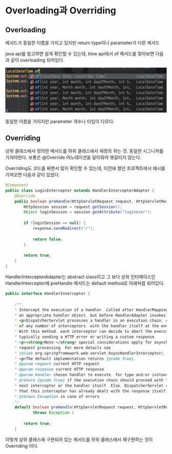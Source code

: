 # Overloading과 Overriding

## Overloading

메서드가 동일한 이름을 가지고 있지만 return type이나 parameter가 다른 메서드

java api를 참고하면 쉽게 확인할 수 있는데, time api에서 of 메서드를 찾아보면 다음과 같이 overloading 되어있다.

![LocalDateTime.of](/2020/assets/img/LocalDateTime_of.png)

동일한 이름을 가지지만 parameter 개수나 타입이 다르다.

## Overriding

상위 클래스에서 정의한 메서드를 하위 클래스에서 재정의 하는 것. 동일한 시그니처를 가져야한다. 보통은 @Override 어노테이션을 달아줘야 헷갈리지 않는다.

Overriding도 코드를 짜면서 많이 확인할 수 있는데, 이전에 했던 프로젝트에서 예시를 가져오면 다음과 같이 있었다.

```java
@Component
public class LoginInterceptor extends HandlerInterceptorAdapter {
    @Override
    public boolean preHandle(HttpServletRequest request, HttpServletResponse response, Object handler) throws Exception {
        HttpSession session = request.getSession();
        Object loginSession = session.getAttribute("loginUser");

        if (loginSession == null) {
            response.sendRedirect("/");

            return false;
        }

        return true;
    }
}
```

HandlerInterceptorAdapter는 abstract class이고 그 보다 상위 인터페이스인 HandlerInterceptor에 preHandle 메서드는 default method로 아래처럼 되어있다.

```java
public interface HandlerInterceptor {

    /**
    * Intercept the execution of a handler. Called after HandlerMapping determined
    * an appropriate handler object, but before HandlerAdapter invokes the handler.
    * <p>DispatcherServlet processes a handler in an execution chain, consisting
    * of any number of interceptors, with the handler itself at the end.
    * With this method, each interceptor can decide to abort the execution chain,
    * typically sending a HTTP error or writing a custom response.
    * <p><strong>Note:</strong> special considerations apply for asynchronous
    * request processing. For more details see
    * {@link org.springframework.web.servlet.AsyncHandlerInterceptor}.
    * <p>The default implementation returns {@code true}.
    * @param request current HTTP request
    * @param response current HTTP response
    * @param handler chosen handler to execute, for type and/or instance evaluation
    * @return {@code true} if the execution chain should proceed with the
    * next interceptor or the handler itself. Else, DispatcherServlet assumes
    * that this interceptor has already dealt with the response itself.
    * @throws Exception in case of errors
    */
    default boolean preHandle(HttpServletRequest request, HttpServletResponse response, Object handler)
            throws Exception {

        return true;
    }
```

이렇게 상위 클래스에 구현되어 있는 메서드를 하위 클래스에서 재구현하는 것이 Overriding 이다.
